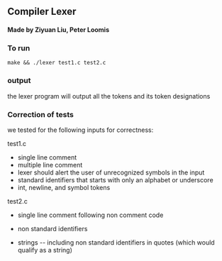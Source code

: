 ## Compiler Lexer
#### Made by Ziyuan Liu, Peter Loomis

### To run
`make && ./lexer test1.c test2.c`

### output
the lexer program will output all the tokens and its token designations

### Correction of tests
we tested for the following inputs for correctness:

test1.c
- single line comment
- multiple line comment
- lexer should alert the user of unrecognized symbols in the input
- standard identifiers that starts with only an alphabet or underscore
- int, newline, and symbol tokens

test2.c
- single line comment following non comment code

- non standard identifiers
- strings -- including non standard identifiers in quotes (which would qualify as a string)
